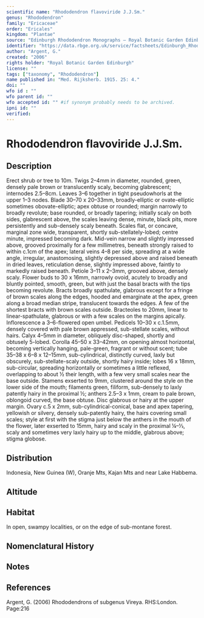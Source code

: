 ```yaml
---
scientific name: "Rhododendron flavoviride J.J.Sm."
genus: "Rhododendron"
family: "Ericaceae"
order: "Ericales"
kingdom: "Plantae"
source: "Edinburgh Rhododendron Monographs – Royal Botanic Garden Edinburgh"
identifier: "https://data.rbge.org.uk/service/factsheets/Edinburgh_Rhododendron_Monographs.xhtml"
author: "Argent, G."
created: "2006"
rights holder: "Royal Botanic Garden Edinburgh"
license: ""
tags: ["taxonomy", "Rhododendron"]
name published in: "Med. Rijksherb. 1915. 25: 4."
doi: ""
wfo id : ""
wfo parent id: ""
wfo accepted id: "" #if synonym probably needs to be archived.                      
ipni id: ""
verified:
---
```


                       

# Rhododendron flavoviride J.J.Sm.

## Description
Erect shrub or tree to 10m. Twigs 2–4mm in diameter, rounded, green, densely pale brown or translucently scaly, becoming glabrescent; internodes 2.5–8cm. Leaves 3–6 together in tight pseudowhorls at the upper 1–3 nodes. Blade 30–70 x 20–33mm, broadly-elliptic or ovate-­elliptic sometimes obovate-elliptic; apex obtuse or rounded; margin narrowly to broadly revolute; base rounded, or broadly tapering; initially scaly on both sides, glabrescent above, the scales leaving dense, minute, black pits, more persistently and sub-densely scaly beneath. Scales flat, or concave, marginal zone wide, transparent, shortly sub-stellately-lobed; centre minute, impressed becoming dark. Mid-vein narrow and slightly impressed above, grooved proximally for a few millimetres, beneath strongly raised to within c.1cm of the apex; lateral veins 4–8 per side, spreading at a wide angle, irregular, anastomosing, slightly depressed above and raised beneath in dried leaves, reticulation dense, slightly impressed above, faintly to markedly raised beneath. Petiole 3–11 x 2–3mm, grooved above, densely scaly. Flower buds to 30 x 16mm, narrowly ovoid, acutely to broadly and bluntly pointed, smooth, green, but with just the basal bracts with the tips becoming revolute. Bracts broadly spathulate, glabrous except for a fringe of brown scales along the edges, hooded and emarginate at the apex, green along a broad median stripe, translucent towards the edges. A few of the shortest bracts with brown scales outside. Bracteoles to 20mm, linear to linear-spathulate, glabrous or with a few scales on the margins apically. Inflorescence a 3–6-flowered open umbel. Pedicels 10–30 x c.1.5mm, densely covered with pale brown appressed, sub-stellate scales, without hairs. Calyx 4–5mm in diameter, obliquely disc-shaped, shortly and obtusely 5-lobed. Corolla 45–50 x 33–42mm, on opening almost horizontal, becoming vertically hanging, pale-green, fragrant or without scent; tube 35–38 x 6–8 x 12–15mm, sub-cylindrical, distinctly curved, laxly but obscurely, sub-stellate-scaly outside, shortly hairy inside; lobes 16 x 18mm, sub-circular, spreading horizontally or sometimes a little reflexed, overlapping to about ½ their length, with a few very small scales near the base outside. Stamens exserted to 9mm, clustered around the style on the lower side of the mouth; filaments green, filiform, sub-densely to laxly patently hairy in the proximal ½; anthers 2.5–3 x 1mm, cream to pale brown, oblongoid curved, the base obtuse. Disc glabrous or hairy at the upper margin. Ovary c.5 x 2mm, sub-cylindrical-conical, base and apex tapering, yellowish or silvery, densely sub-patently hairy, the hairs covering small scales; style at first with the stigma just below the anthers in the mouth of the flower, later exserted to 15mm, hairy and scaly in the proximal ¼–1⁄3, scaly and sometimes very laxly hairy up to the middle, glabrous above; stigma globose.

## Distribution
Indonesia, New Guinea (W), Oranje Mts, Kajan Mts and near Lake Habbema.

## Altitude


## Habitat
In open, swampy localities, or on the edge of sub-montane forest.

## Nomenclatural History

                       
## Notes


## References

Argent, G. (2006) Rhododendrons of subgenus Vireya. RHS:London. Page:216
